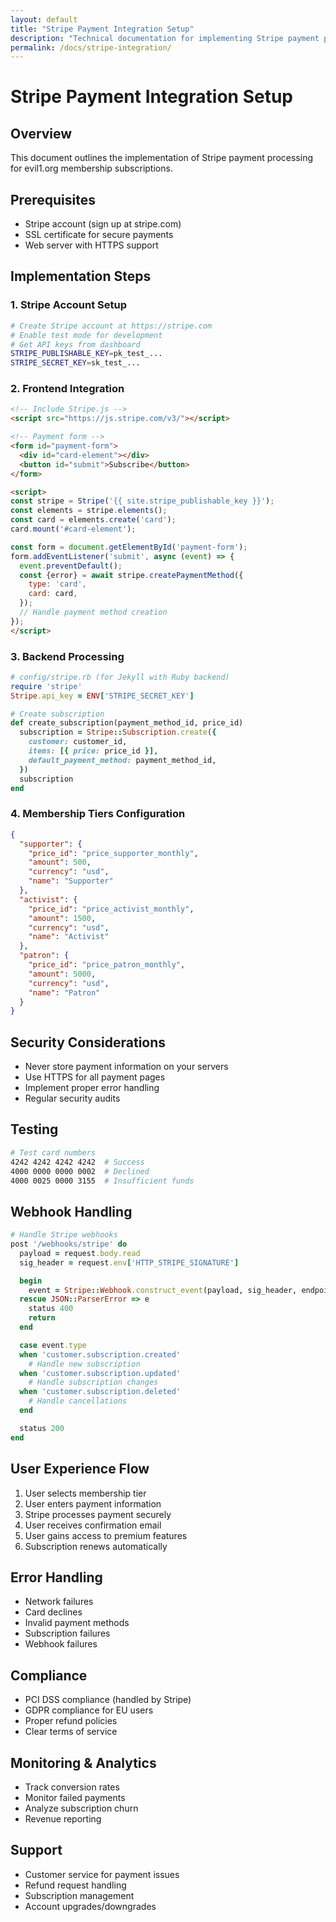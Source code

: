 ```yaml
---
layout: default
title: "Stripe Payment Integration Setup"
description: "Technical documentation for implementing Stripe payment processing for membership subscriptions."
permalink: /docs/stripe-integration/
---
```


# Stripe Payment Integration Setup

## Overview
This document outlines the implementation of Stripe payment processing for evil1.org membership subscriptions.

## Prerequisites
- Stripe account (sign up at stripe.com)
- SSL certificate for secure payments
- Web server with HTTPS support

## Implementation Steps

### 1. Stripe Account Setup
```bash
# Create Stripe account at https://stripe.com
# Enable test mode for development
# Get API keys from dashboard
STRIPE_PUBLISHABLE_KEY=pk_test_...
STRIPE_SECRET_KEY=sk_test_...
```

### 2. Frontend Integration
```html
<!-- Include Stripe.js -->
<script src="https://js.stripe.com/v3/"></script>

<!-- Payment form -->
<form id="payment-form">
  <div id="card-element"></div>
  <button id="submit">Subscribe</button>
</form>

<script>
const stripe = Stripe('{{ site.stripe_publishable_key }}');
const elements = stripe.elements();
const card = elements.create('card');
card.mount('#card-element');

const form = document.getElementById('payment-form');
form.addEventListener('submit', async (event) => {
  event.preventDefault();
  const {error} = await stripe.createPaymentMethod({
    type: 'card',
    card: card,
  });
  // Handle payment method creation
});
</script>
```

### 3. Backend Processing
```ruby
# config/stripe.rb (for Jekyll with Ruby backend)
require 'stripe'
Stripe.api_key = ENV['STRIPE_SECRET_KEY']

# Create subscription
def create_subscription(payment_method_id, price_id)
  subscription = Stripe::Subscription.create({
    customer: customer_id,
    items: [{ price: price_id }],
    default_payment_method: payment_method_id,
  })
  subscription
end
```

### 4. Membership Tiers Configuration
```json
{
  "supporter": {
    "price_id": "price_supporter_monthly",
    "amount": 500,
    "currency": "usd",
    "name": "Supporter"
  },
  "activist": {
    "price_id": "price_activist_monthly",
    "amount": 1500,
    "currency": "usd",
    "name": "Activist"
  },
  "patron": {
    "price_id": "price_patron_monthly",
    "amount": 5000,
    "currency": "usd",
    "name": "Patron"
  }
}
```

## Security Considerations
- Never store payment information on your servers
- Use HTTPS for all payment pages
- Implement proper error handling
- Regular security audits

## Testing
```bash
# Test card numbers
4242 4242 4242 4242  # Success
4000 0000 0000 0002  # Declined
4000 0025 0000 3155  # Insufficient funds
```

## Webhook Handling
```ruby
# Handle Stripe webhooks
post '/webhooks/stripe' do
  payload = request.body.read
  sig_header = request.env['HTTP_STRIPE_SIGNATURE']

  begin
    event = Stripe::Webhook.construct_event(payload, sig_header, endpoint_secret)
  rescue JSON::ParserError => e
    status 400
    return
  end

  case event.type
  when 'customer.subscription.created'
    # Handle new subscription
  when 'customer.subscription.updated'
    # Handle subscription changes
  when 'customer.subscription.deleted'
    # Handle cancellations
  end

  status 200
end
```

## User Experience Flow
1. User selects membership tier
2. User enters payment information
3. Stripe processes payment securely
4. User receives confirmation email
5. User gains access to premium features
6. Subscription renews automatically

## Error Handling
- Network failures
- Card declines
- Invalid payment methods
- Subscription failures
- Webhook failures

## Compliance
- PCI DSS compliance (handled by Stripe)
- GDPR compliance for EU users
- Proper refund policies
- Clear terms of service

## Monitoring & Analytics
- Track conversion rates
- Monitor failed payments
- Analyze subscription churn
- Revenue reporting

## Support
- Customer service for payment issues
- Refund request handling
- Subscription management
- Account upgrades/downgrades
